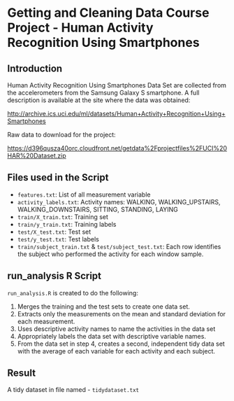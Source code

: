 # Getting and Cleaning Data Course Project - Human Activity Recognition Using Smartphones

## Introduction
Human Activity Recognition Using Smartphones Data Set are collected from the accelerometers from the Samsung Galaxy S smartphone. A full description is available at the site where the data was obtained: 

http://archive.ics.uci.edu/ml/datasets/Human+Activity+Recognition+Using+Smartphones 

Raw data to download for the project: 

https://d396qusza40orc.cloudfront.net/getdata%2Fprojectfiles%2FUCI%20HAR%20Dataset.zip 

## Files used in the Script
- <code>features.txt</code>: List of all measurement variable
- <code>activity_labels.txt</code>: Activity names: WALKING, WALKING_UPSTAIRS, WALKING_DOWNSTAIRS, SITTING, STANDING, LAYING
- <code>train/X_train.txt</code>: Training set
- <code>train/y_train.txt</code>: Training labels
- <code>test/X_test.txt</code>: Test set
- <code>test/y_test.txt</code>: Test labels
- <code>train/subject_train.txt</code> & <code>test/subject_test.txt</code>: Each row identifies the subject who performed the activity for each window sample.


## run_analysis R Script
<code>run_analysis.R</code> is created to do the following:

1. Merges the training and the test sets to create one data set.
2. Extracts only the measurements on the mean and standard deviation for each measurement.
3. Uses descriptive activity names to name the activities in the data set
4. Appropriately labels the data set with descriptive variable names.
5. From the data set in step 4, creates a second, independent tidy data set with the average of each variable for each activity and each subject.

## Result
A tidy dataset in file named - <code>tidydataset.txt</code>
